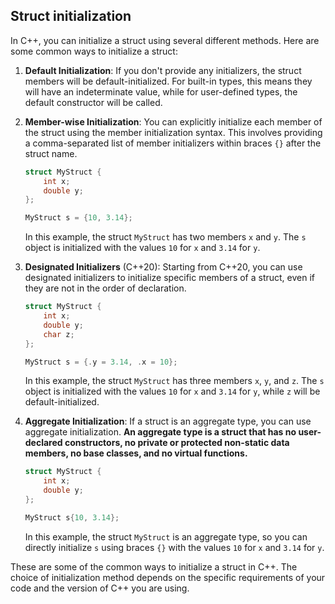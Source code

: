 
## Struct initialization

In C++, you can initialize a struct using several different methods. Here are some common ways to initialize a struct:

1. **Default Initialization**:
   If you don't provide any initializers, the struct members will be default-initialized. For built-in types, this means they will have an indeterminate value, while for user-defined types, the default constructor will be called.

2. **Member-wise Initialization**:
   You can explicitly initialize each member of the struct using the member initialization syntax. This involves providing a comma-separated list of member initializers within braces `{}` after the struct name.

   ```cpp
   struct MyStruct {
       int x;
       double y;
   };

   MyStruct s = {10, 3.14};
   ```

   In this example, the struct `MyStruct` has two members `x` and `y`. The `s` object is initialized with the values `10` for `x` and `3.14` for `y`.

3. **Designated Initializers** (C++20):
   Starting from C++20, you can use designated initializers to initialize specific members of a struct, even if they are not in the order of declaration.

   ```cpp
   struct MyStruct {
       int x;
       double y;
       char z;
   };

   MyStruct s = {.y = 3.14, .x = 10};
   ```

   In this example, the struct `MyStruct` has three members `x`, `y`, and `z`. The `s` object is initialized with the values `10` for `x` and `3.14` for `y`, while `z` will be default-initialized.

4. **Aggregate Initialization**:
   If a struct is an aggregate type, you can use aggregate initialization. **An aggregate type is a struct that has no user-declared constructors, no private or protected non-static data members, no base classes, and no virtual functions.**

   ```cpp
   struct MyStruct {
       int x;
       double y;
   };

   MyStruct s{10, 3.14};
   ```

   In this example, the struct `MyStruct` is an aggregate type, so you can directly initialize `s` using braces `{}` with the values `10` for `x` and `3.14` for `y`.

These are some of the common ways to initialize a struct in C++. The choice of initialization method depends on the specific requirements of your code and the version of C++ you are using.